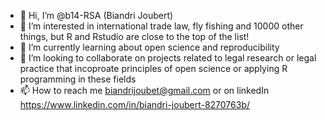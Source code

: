 - 👋 Hi, I’m @b14-RSA (Biandri Joubert)
- 👀 I’m interested in international trade law, fly fishing and 10000 other things, but R and Rstudio are close to the top of the list!
- 🌱 I’m currently learning about open science and reproducibility
- 💞️ I’m looking to collaborate on projects related to legal research or legal practice that incoproate principles of open science or applying R programming in these fields
- 📫 How to reach me biandrijoubet@gmail.com or on linkedIn https://www.linkedin.com/in/biandri-joubert-8270763b/ 

<!---
b14-RSA/b14-RSA is a ✨ special ✨ repository because its `README.md` (this file) appears on your GitHub profile.
You can click the Preview link to take a look at your changes.
--->
